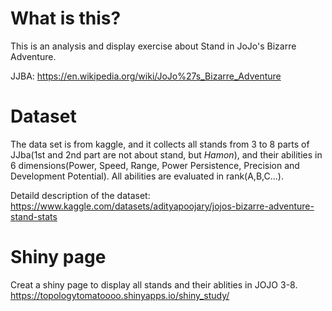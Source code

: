 # What is this?

This is an analysis and display exercise about Stand in JoJo's Bizarre Adventure.

JJBA: https://en.wikipedia.org/wiki/JoJo%27s_Bizarre_Adventure

# Dataset

The data set is from kaggle, and it collects all stands from 3 to 8 parts of JJba(1st and 2nd part are not about stand, but *Hamon*), and their abilities in 6 dimensions(Power, Speed, Range, Power Persistence, Precision and Development Potential). All abilities are evaluated in rank(A,B,C...).

Detaild description of the dataset: https://www.kaggle.com/datasets/adityapoojary/jojos-bizarre-adventure-stand-stats

# Shiny page
Creat a shiny page to display all stands and their ablities in JOJO 3-8.
https://topologytomatoooo.shinyapps.io/shiny_study/

